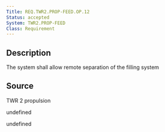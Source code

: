 ```yaml
---
Title: REQ.TWR2.PROP-FEED.OP.12
Status: accepted
System: TWR2.PROP-FEED
Class: Requirement
---
```


## Description

The system shall allow remote separation of the filling system

## Source

TWR 2 propulsion


undefined

undefined